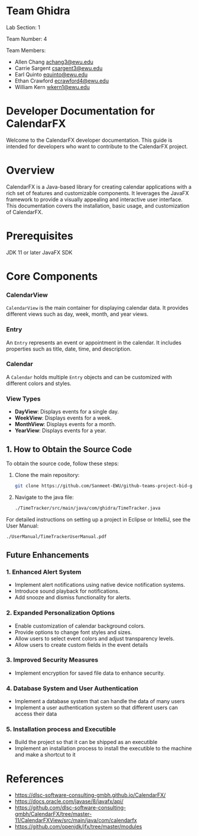 # Team Ghidra
Lab Section: 1

Team Number: 4

Team Members:
- Allen Chang     achang3@ewu.edu
- Carrie Sargent  csargent3@ewu.edu
- Earl Quinto     equinto@ewu.edu
- Ethan Crawford  ecrawford4@ewu.edu
- William Kern    wkern1@ewu.edu

# Developer Documentation for CalendarFX

Welcome to the CalendarFX developer documentation. This guide is intended for developers who want to contribute to the CalendarFX project.

#  Overview

CalendarFX is a Java-based library for creating calendar applications with a rich set of features and customizable components. It leverages the JavaFX framework to provide a visually appealing and interactive user interface. This documentation covers the installation, basic usage, and customization of CalendarFX.

# Prerequisites
JDK 11 or later
JavaFX SDK

# Core Components

### CalendarView

`CalendarView` is the main container for displaying calendar data. It provides different views such as day, week, month, and year views.

### Entry

An `Entry` represents an event or appointment in the calendar. It includes properties such as title, date, time, and description.

### Calendar

A `Calendar` holds multiple `Entry` objects and can be customized with different colors and styles.

### View Types

- **DayView**: Displays events for a single day.
- **WeekView**: Displays events for a week.
- **MonthView**: Displays events for a month.
- **YearView**: Displays events for a year.


## 1. How to Obtain the Source Code
To obtain the source code, follow these steps:

1. Clone the main repository:
   ```bash
   git clone https://github.com/Sanmeet-EWU/github-teams-project-bid-ghidra.git
   ```
2. Navigate to the java file:
   ```bash
   ./TimeTracker/src/main/java/com/ghidra/TimeTracker.java
   ```
For detailed instructions on setting up a project in Eclipse or IntelliJ, see the User Manual:
   ```bash
   ./UserManual/TimeTrackerUserManual.pdf
   ```
## Future Enhancements

### 1. Enhanced Alert System
- Implement alert notifications using native device notification systems.
- Introduce sound playback for notifications.
- Add snooze and dismiss functionality for alerts.

### 2. Expanded Personalization Options
- Enable customization of calendar background colors.
- Provide options to change font styles and sizes.
- Allow users to select event colors and adjust transparency levels.
- Allow users to create custom fields in the event details

### 3. Improved Security Measures
- Implement encryption for saved file data to enhance security.

### 4. Database System and User Authentication
- Implement a database system that can handle the data of many users
- Implement a user authentication system so that different users can access their data

### 5. Installation process and Executible
- Build the project so that it can be shipped as an executible
- Implement an installation process to install the executible to the machine and make a shortcut to it

# References
- https://dlsc-software-consulting-gmbh.github.io/CalendarFX/
- https://docs.oracle.com/javase/8/javafx/api/
- https://github.com/dlsc-software-consulting-gmbh/CalendarFX/tree/master-11/CalendarFXView/src/main/java/com/calendarfx
- https://github.com/openjdk/jfx/tree/master/modules



